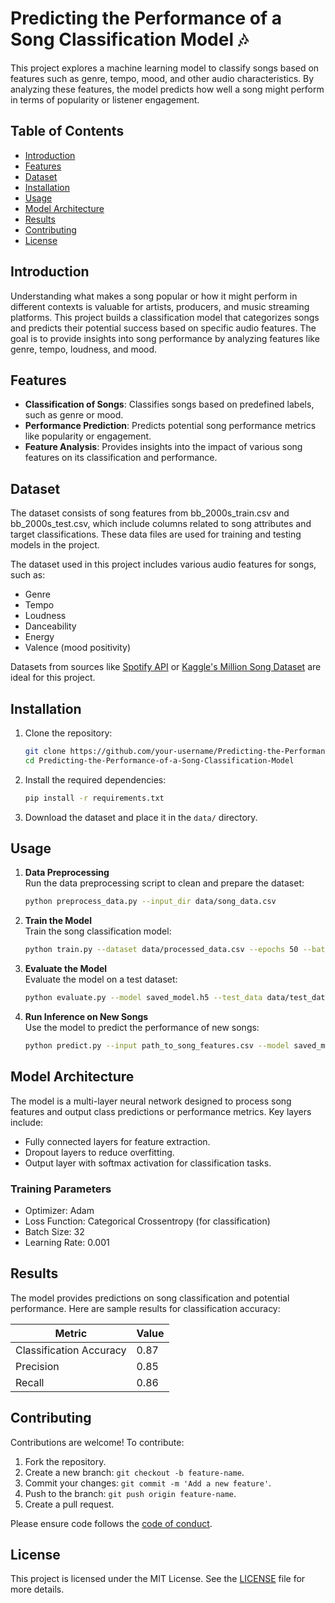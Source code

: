 # Predicting the Performance of a Song Classification Model 🎶

This project explores a machine learning model to classify songs based on features such as genre, tempo, mood, and other audio characteristics. By analyzing these features, the model predicts how well a song might perform in terms of popularity or listener engagement.

## Table of Contents



- [Introduction](#introduction)
- [Features](#features)
- [Dataset](#dataset)
- [Installation](#installation)
- [Usage](#usage)
- [Model Architecture](#model-architecture)
- [Results](#results)
- [Contributing](#contributing)
- [License](#license)

## Introduction

Understanding what makes a song popular or how it might perform in different contexts is valuable for artists, producers, and music streaming platforms. This project builds a classification model that categorizes songs and predicts their potential success based on specific audio features. The goal is to provide insights into song performance by analyzing features like genre, tempo, loudness, and mood.

## Features

- **Classification of Songs**: Classifies songs based on predefined labels, such as genre or mood.
- **Performance Prediction**: Predicts potential song performance metrics like popularity or engagement.
- **Feature Analysis**: Provides insights into the impact of various song features on its classification and performance.

## Dataset

The dataset consists of song features from bb_2000s_train.csv and bb_2000s_test.csv, which include columns related to song attributes and target classifications. These data files are used for training and testing models in the project.

The dataset used in this project includes various audio features for songs, such as:

- Genre
- Tempo
- Loudness
- Danceability
- Energy
- Valence (mood positivity)

Datasets from sources like [Spotify API](https://developer.spotify.com/documentation/web-api/) or [Kaggle's Million Song Dataset](https://www.kaggle.com/datasets/zusmani/spotify-dataset-19212020-160k-tracks) are ideal for this project. 

## Installation

1. Clone the repository:
   ```bash
   git clone https://github.com/your-username/Predicting-the-Performance-of-a-Song-Classification-Model.git
   cd Predicting-the-Performance-of-a-Song-Classification-Model
   ```

2. Install the required dependencies:
   ```bash
   pip install -r requirements.txt
   ```

3. Download the dataset and place it in the `data/` directory.

## Usage

1. **Data Preprocessing**  
   Run the data preprocessing script to clean and prepare the dataset:
   ```bash
   python preprocess_data.py --input_dir data/song_data.csv
   ```

2. **Train the Model**  
   Train the song classification model:
   ```bash
   python train.py --dataset data/processed_data.csv --epochs 50 --batch_size 32
   ```

3. **Evaluate the Model**  
   Evaluate the model on a test dataset:
   ```bash
   python evaluate.py --model saved_model.h5 --test_data data/test_data.csv
   ```

4. **Run Inference on New Songs**  
   Use the model to predict the performance of new songs:
   ```bash
   python predict.py --input path_to_song_features.csv --model saved_model.h5
   ```

## Model Architecture

The model is a multi-layer neural network designed to process song features and output class predictions or performance metrics. Key layers include:

- Fully connected layers for feature extraction.
- Dropout layers to reduce overfitting.
- Output layer with softmax activation for classification tasks.

### Training Parameters

- Optimizer: Adam
- Loss Function: Categorical Crossentropy (for classification)
- Batch Size: 32
- Learning Rate: 0.001

## Results

The model provides predictions on song classification and potential performance. Here are sample results for classification accuracy:

| Metric          | Value      |
|-----------------|------------|
| Classification Accuracy | 0.87      |
| Precision       | 0.85       |
| Recall          | 0.86       |

## Contributing

Contributions are welcome! To contribute:

1. Fork the repository.
2. Create a new branch: `git checkout -b feature-name`.
3. Commit your changes: `git commit -m 'Add a new feature'`.
4. Push to the branch: `git push origin feature-name`.
5. Create a pull request.

Please ensure code follows the [code of conduct](CODE_OF_CONDUCT.md).

## License

This project is licensed under the MIT License. See the [LICENSE](LICENSE) file for more details.
